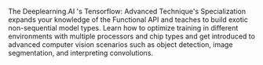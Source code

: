 The Deeplearning.AI 's Tensorflow: Advanced Technique's Specialization expands your knowledge of the Functional API and teaches to build exotic non-sequential model types. Learn how to optimize training in different environments with multiple processors and chip types and get introduced to advanced computer vision scenarios such as object detection, image segmentation, and interpreting convolutions. 

